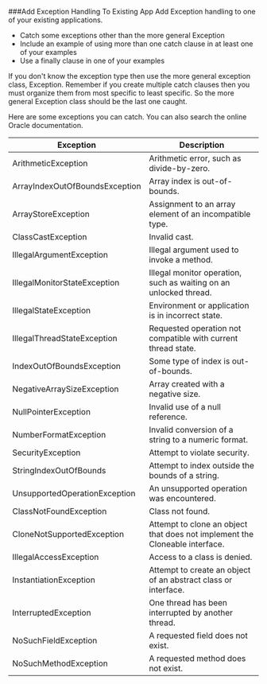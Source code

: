 ###Add Exception Handling To Existing App
Add Exception handling to one of your existing applications. 
* Catch some exceptions other than the more general Exception
* Include an example of using more than one catch clause in at least one of your examples
* Use a finally clause in one of your examples

If you don't know the exception type then use the more general exception class, Exception. Remember if you create multiple catch clauses then you must organize them from most specific to least specific. So the more general Exception class should be the last one caught.



Here are some exceptions you can catch. You can also search the online Oracle documentation.

Exception|Description
---|---
ArithmeticException|Arithmetic error, such as divide-by-zero.
ArrayIndexOutOfBoundsException|Array index is out-of-bounds.
ArrayStoreException|Assignment to an array element of an incompatible type.
ClassCastException|Invalid cast.
IllegalArgumentException|Illegal argument used to invoke a method.
IllegalMonitorStateException|Illegal monitor operation, such as waiting on an unlocked thread.
IllegalStateException|Environment or application is in incorrect state.
IllegalThreadStateException|Requested operation not compatible with current thread state.
IndexOutOfBoundsException|Some type of index is out-of-bounds.
NegativeArraySizeException|Array created with a negative size.
NullPointerException|Invalid use of a null reference.
NumberFormatException|Invalid conversion of a string to a numeric format.
SecurityException|Attempt to violate security.
StringIndexOutOfBounds|Attempt to index outside the bounds of a string.
UnsupportedOperationException|An unsupported operation was encountered.
ClassNotFoundException|Class not found.
CloneNotSupportedException|Attempt to clone an object that does not implement the Cloneable interface.
IllegalAccessException|Access to a class is denied.
InstantiationException|Attempt to create an object of an abstract class or interface.
InterruptedException|One thread has been interrupted by another thread.
NoSuchFieldException|A requested field does not exist.
NoSuchMethodException|A requested method does not exist.